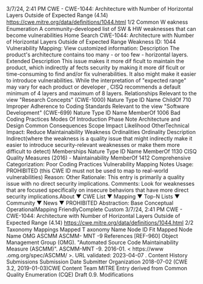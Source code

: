 3/7/24, 2:41 PM CWE - CWE-1044: Architecture with Number of Horizontal Layers Outside of Expected Range (4.14)
https://cwe.mitre.org/data/deﬁnitions/1044.html 1/2
Common W eakness Enumeration
A community-developed list of SW & HW weaknesses that can become
vulnerabilities
Home Search
CWE-1044: Architecture with Number of Horizontal Layers Outside of Expected
Range
Weakness ID: 1044
Vulnerability Mapping: 
View customized information:
 Description
The product's architecture contains too many - or too few - horizontal layers.
 Extended Description
This issue makes it more dif ficult to maintain the product, which indirectly af fects security by making it more dif ficult or time-consuming
to find and/or fix vulnerabilities. It also might make it easier to introduce vulnerabilities.
While the interpretation of "expected range" may vary for each product or developer , CISQ recommends a default minimum of 4
layers and maximum of 8 layers.
 Relationships
 Relevant to the view "Research Concepts" (CWE-1000)
Nature Type ID Name
ChildOf 710 Improper Adherence to Coding Standards
 Relevant to the view "Software Development" (CWE-699)
Nature Type ID Name
MemberOf 1006 Bad Coding Practices
 Modes Of Introduction
Phase Note
Architecture and Design
 Common Consequences
Scope Impact Likelihood
OtherTechnical Impact: Reduce Maintainability
 Weakness Ordinalities
Ordinality Description
Indirect(where the weakness is a quality issue that might indirectly make it easier to introduce security-relevant weaknesses or make
them more difficult to detect)
 Memberships
Nature Type ID Name
MemberOf 1130 CISQ Quality Measures (2016) - Maintainability
MemberOf 1412 Comprehensive Categorization: Poor Coding Practices
 Vulnerability Mapping Notes
Usage: PROHIBITED (this CWE ID must not be used to map to real-world vulnerabilities)
Reason: Other
Rationale:
This entry is primarily a quality issue with no direct security implications.
Comments:
Look for weaknesses that are focused specifically on insecure behaviors that have more direct security implications.About ▼ CWE List ▼ Mapping ▼ Top-N Lists ▼ Community ▼ News ▼
PROHIBITED
Abstraction: Base
Conceptual OperationalMapping
FriendlyComplete Custom
3/7/24, 2:41 PM CWE - CWE-1044: Architecture with Number of Horizontal Layers Outside of Expected Range (4.14)
https://cwe.mitre.org/data/deﬁnitions/1044.html 2/2
 Taxonomy Mappings
Mapped T axonomy Name Node ID Fit Mapped Node Name
OMG ASCMM ASCMM-
MNT -9
 References
[REF-960] Object Management Group (OMG). "Automated Source Code Maintainability Measure (ASCMM)". ASCMM-MNT -9.
2016-01. < https://www .omg.org/spec/ASCMM/ >. URL validated: 2023-04-07 .
 Content History
 Submissions
Submission Date Submitter Organization
2018-07-02
(CWE 3.2, 2019-01-03)CWE Content Team MITRE
Entry derived from Common Quality Enumeration (CQE) Draft 0.9.
 Modifications